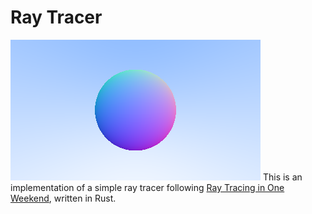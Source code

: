 # Ray Tracer
![A sphere colored according to its normal vectors](output/normal_sphere.png)
This is an implementation of a simple ray tracer following [Ray Tracing in One Weekend](https://raytracing.github.io/), written in Rust.